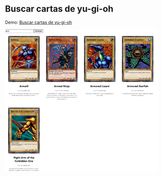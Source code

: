 # Buscar cartas de yu-gi-oh

Demo: [Buscar cartas de yu-gi-oh](https://buscar-carta-yu-gi-oh.surge.sh)

![screenshot](./screenshot.png)